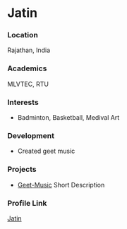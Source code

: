 # Jatin

### Location

Rajathan, India

### Academics

MLVTEC, RTU

### Interests

- Badminton, Basketball, Medival Art

### Development

- Created geet music

### Projects

- [Geet-Music](https://github.com/oyejateen/geet-music) Short Description

### Profile Link

[Jatin](https://github.com/oyejateen)
